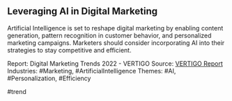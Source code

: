 ## Leveraging AI in Digital Marketing
Artificial Intelligence is set to reshape digital marketing by enabling content generation, pattern recognition in customer behavior, and personalized marketing campaigns. Marketers should consider incorporating AI into their strategies to stay competitive and efficient.

Report: Digital Marketing Trends 2022 - VERTIGO
Source: [VERTIGO Report](https://drive.google.com/file/d/1e41rZoanZl45erN1rgYIbi8i0ovcA-uI/view?usp=drive_link)
Industries: #Marketing, #ArtificialIntelligence
Themes: #AI, #Personalization, #Efficiency


#trend
